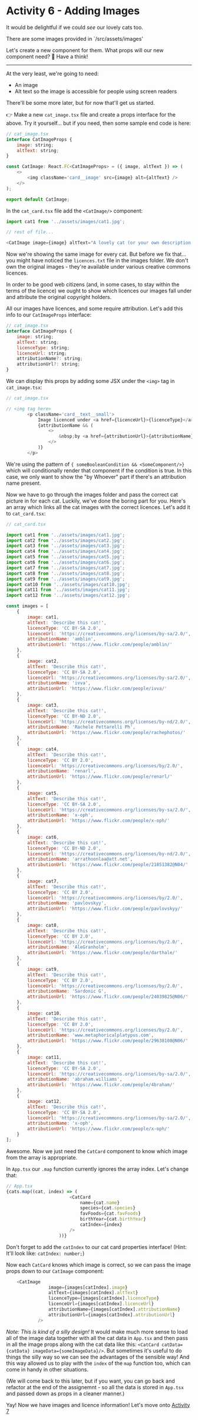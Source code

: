 # Activity 6 - Adding Images

It would be delightful if we could _see_ our lovely cats too.

There are some images provided in `/src/assets/images'

Let's create a new component for them. What props will our new component need? 🤔 Have a think!

---

At the very least, we're going to need:

-   An image
-   Alt text so the image is accessible for people using screen readers

There'll be some more later, but for now that'll get us started.

👉 Make a new `cat_image.tsx` file and create a props interface for the above. Try it yourself... but if you need, then some sample end code is here:

```JavaScript
// cat_image.tsx
interface CatImageProps {
	image: string;
	altText: string;
}

const CatImage: React.FC<CatImageProps> = ({ image, altText }) => (
	<>
		<img className='card__image' src={image} alt={altText} />
	</>
);

export default CatImage;
```

In the `cat_card.tsx` file add the `<CatImage/>` component:

```JavaScript
import cat1 from '../assets/images/cat1.jpg';

// rest of file...

<CatImage image={image} altText="A lovely cat (or your own description here!)" />
```

Now we're showing the same image for every cat. But before we fix that... you might have noticed the `licences.txt` file in the images folder. We don't own the original images - they're available under various creative commons licences.

In order to be good web citizens (and, in some cases, to stay within the terms of the licence) we ought to show which licences our images fall under and attribute the original copyright holders.

All our images have licences, and some require attribution. Let's add this info to our `CatImageProps` interface:

```JavaScript
// cat_image.tsx
interface CatImageProps {
	image: string;
	altText: string;
	licenceType: string;
	licenceUrl: string;
	attributionName?: string;
	attributionUrl?: string;
}
```

We can display this props by adding some JSX under the `<img>` tag in `cat_image.tsx`:

```JavaScript
// cat_image.tsx

// <img tag here>
		<p className='card__text__small'>
			Image licenced under <a href={licenceUrl}>{licenceType}</a>
			{attributionName && (
				<>
					&nbsp;by <a href={attributionUrl}>{attributionName}</a>
				</>
			)}
		</p>
```

We're using the pattern of `{ someBooleanCondition && <SomeComponent/>}` which will conditionally render that component if the condition is true. In this case, we only want to show the "by Whoever" part if there's an attribution name present.

Now we have to go through the images folder and pass the correct cat picture in for each cat. Luckily, we've done the boring part for you. Here's an array which links all the cat images with the correct licences. Let's add it to `cat_card.tsx`:

```JavaScript
// cat_card.tsx

import cat1 from '../assets/images/cat1.jpg';
import cat2 from '../assets/images/cat2.jpg';
import cat3 from '../assets/images/cat3.jpg';
import cat4 from '../assets/images/cat4.jpg';
import cat5 from '../assets/images/cat5.jpg';
import cat6 from '../assets/images/cat6.jpg';
import cat7 from '../assets/images/cat7.jpg';
import cat8 from '../assets/images/cat8.jpg';
import cat9 from '../assets/images/cat9.jpg';
import cat10 from '../assets/images/cat10.jpg';
import cat11 from '../assets/images/cat11.jpg';
import cat12 from '../assets/images/cat12.jpg';

const images = [
	{
		image: cat1,
		altText: 'Describe this cat!',
		licenceType: 'CC BY-SA 2.0',
		licenceUrl: 'https://creativecommons.org/licenses/by-sa/2.0/',
		attributionName: 'amblin',
		attributionUrl: 'https://www.flickr.com/people/amblin/'
	},
	{
		image: cat2,
		altText: 'Describe this cat!',
		licenceType: 'CC BY-SA 2.0',
		licenceUrl: 'https://creativecommons.org/licenses/by-sa/2.0/',
		attributionName: 'ivva',
		attributionUrl: 'https://www.flickr.com/people/ivva/'
	},
	{
		image: cat3,
		altText: 'Describe this cat!',
		licenceType: 'CC BY-ND 2.0',
		licenceUrl: 'https://creativecommons.org/licenses/by-nd/2.0/',
		attributionName: 'Rachele Pettarelli Ph',
		attributionUrl: 'https://www.flickr.com/people/rachephotos/'
	},
	{
		image: cat4,
		altText: 'Describe this cat!',
		licenceType: 'CC BY 2.0',
		licenceUrl: 'https://creativecommons.org/licenses/by/2.0/',
		attributionName: 'renarl',
		attributionUrl: 'https://www.flickr.com/people/renarl/'
	},
	{
		image: cat5,
		altText: 'Describe this cat!',
		licenceType: 'CC BY-SA 2.0',
		licenceUrl: 'https://creativecommons.org/licenses/by-sa/2.0/',
		attributionName: 'x-oph',
		attributionUrl: 'https://www.flickr.com/people/x-oph/'
	},
	{
		image: cat6,
		altText: 'Describe this cat!',
		licenceType: 'CC BY-ND 2.0',
		licenceUrl: 'https://creativecommons.org/licenses/by-nd/2.0/',
		attributionName: 'arrathoonlaa@att.net',
		attributionUrl: 'https://www.flickr.com/people/21851382@N04/'
	},
	{
		image: cat7,
		altText: 'Describe this cat!',
		licenceType: 'CC BY 2.0',
		licenceUrl: 'https://creativecommons.org/licenses/by/2.0/',
		attributionName: 'pavlovskyy',
		attributionUrl: 'https://www.flickr.com/people/pavlovskyy/'
	},
	{
		image: cat8,
		altText: 'Describe this cat!',
		licenceType: 'CC BY 2.0',
		licenceUrl: 'https://creativecommons.org/licenses/by/2.0/',
		attributionName: 'AleGranholm',
		attributionUrl: 'https://www.flickr.com/people/darthale/'
	},
	{
		image: cat9,
		altText: 'Describe this cat!',
		licenceType: 'CC BY 2.0',
		licenceUrl: 'https://creativecommons.org/licenses/by/2.0/',
		attributionName: 'Sardonic G',
		attributionUrl: 'https://www.flickr.com/people/24039825@N06/'
	},
	{
		image: cat10,
		altText: 'Describe this cat!',
		licenceType: 'CC BY 2.0',
		licenceUrl: 'https://creativecommons.org/licenses/by/2.0/',
		attributionName: 'www.metaphoricalplatypus.com',
		attributionUrl: 'https://www.flickr.com/people/29638108@N06/'
	},
	{
		image: cat11,
		altText: 'Describe this cat!',
		licenceType: 'CC BY-SA 2.0',
		licenceUrl: 'https://creativecommons.org/licenses/by-sa/2.0/',
		attributionName: 'abraham.williams',
		attributionUrl: 'https://www.flickr.com/people/4braham/'
	},
	{
		image: cat12,
		altText: 'Describe this cat!',
		licenceType: 'CC BY-SA 2.0',
		licenceUrl: 'https://creativecommons.org/licenses/by-sa/2.0/',
		attributionName: 'x-oph',
		attributionUrl: 'https://www.flickr.com/people/x-oph/'
	}
];
```

Awesome. Now we just need the `CatCard` component to know which image from the array is appropriate.

In `App.tsx` our `.map` function currently ignores the array index. Let's change that:

```JavaScript
// App.tsx
{cats.map((cat, index) => (
						<CatCard
							name={cat.name}
							species={cat.species}
							favFoods={cat.favFoods}
							birthYear={cat.birthYear}
							catIndex={index}
						/>
					))}
```

Don't forget to add the `catIndex` to our cat card properties interface! (Hint: It'll look like: `catIndex: number;`)

Now each `CatCard` knows which image is correct, so we can pass the image props down to our `CatImage` component:

```JavaScript
	<CatImage
				image={images[catIndex].image}
				altText={images[catIndex].altText}
				licenceType={images[catIndex].licenceType}
				licenceUrl={images[catIndex].licenceUrl}
				attributionName={images[catIndex].attributionName}
				attributionUrl={images[catIndex].attributionUrl}
			/>
```

_Note: This is kind of a silly design!_ It would make much more sense to load all of the image data together with all the cat data in `App.tsx` and then pass in all the image props along with the cat data like this: `<CatCard catData={catData} imageData={someImageData}/>`. But sometimes it's useful to do things the silly way so we can see the advantages of the sensible way! And this way allowed us to play with the `index` of the `map` function too, which can come in handy in other situations.

(We will come back to this later, but if you want, you can go back and refactor at the end of the assignemnt - so all the data is stored in `App.tsx` and passed down as props in a cleaner manner.)

Yay! Now we have images and licence information! Let's move onto [Activity 7](./activity_7.md)
